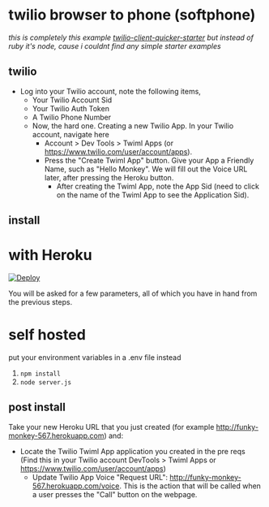 # twilio browser to phone (softphone)

_this is completely this example [twilio-client-quicker-starter](https://github.com/choppen5/twilio-client-quicker-starter) but instead of ruby it's node, cause i couldnt find any simple starter examples_

## twilio

- Log into your Twilio account, note the following items,
	- Your Twilio Account Sid
	- Your Twilio Auth Token
	- A Twilio Phone Number
	- Now, the hard one. Creating a new Twilio App.  In your Twilio account, navigate here
	  - Account > Dev Tools > Twiml Apps (or <https://www.twilio.com/user/account/apps>).  
	  - Press the "Create Twiml App" button.  Give your App a Friendly Name, such as "Hello Monkey". We will fill out the Voice URL later, after pressing the Heroku button.  
		- After creating the Twiml App, note the App Sid (need to click on the name of the Twiml App to see the Application Sid).

## install

# with Heroku

[![Deploy](https://www.herokucdn.com/deploy/button.png)](https://heroku.com/deploy)

You will be asked for a few parameters, all of which you have in hand from the previous steps.

# self hosted

put your environment variables in a .env file instead

1. `npm install`
2. `node server.js`

## post install

Take your new Heroku URL that you just created (for example http://funky-monkey-567.herokuapp.com) and:

* Locate the Twilio Twiml App application you created in the pre reqs (Find this in your Twilio account DevTools > Twiml Apps or <https://www.twilio.com/user/account/apps>)
  * Update Twilio App Voice "Request URL": http://funky-monkey-567.herokuapp.com/voice. This is the action that will be called when a user presses the "Call" button on the webpage.  
